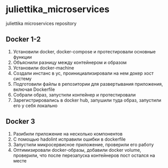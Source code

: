 # juliettika_microservices
juliettika microservices repository

## Docker 1-2
1. Установили docker, docker-compose и протестировали основные функции
2. Объяснили разницу между контейнером и образом
3. Установили docker-machine
4. Создали инстанс в yc, проинициализировали на нем докер хост систему
5. Подготовили файлы в репозитории для развертывания приложения, включая Dockerfile
6. Собрали образ, запустили контейнер и протестировали
7. Зарегистрировались в docker hub, запушили туда образ, запустили его у себя локально

## Docker 3
1. Разибили приложение на несколько компонентов
2. С помощью hadolint исправили ошибки в dockerfile
3. Запустили микросервисное приложение, проверили его работу
4. Оптимизировали docker-образы, добавили docker volume, проверили, что после перезапуска контейнеров пост остался на месте
